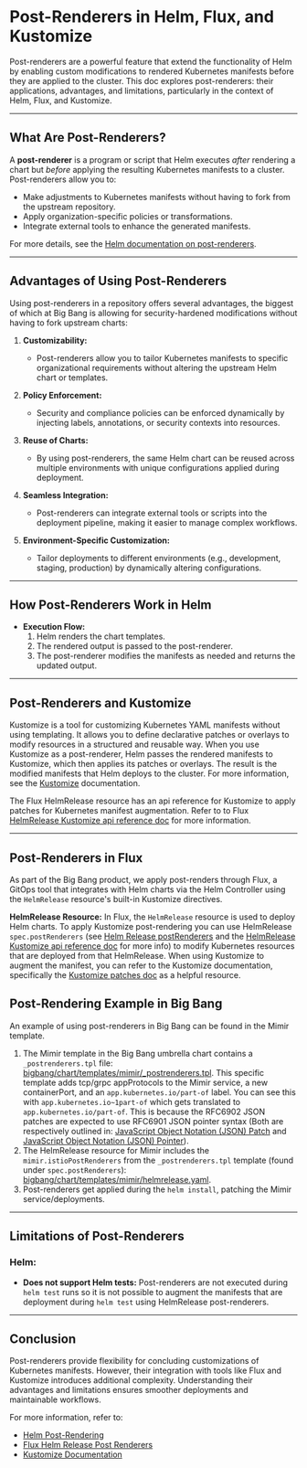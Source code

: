 # Post-Renderers in Helm, Flux, and Kustomize

Post-renderers are a powerful feature that extend the functionality of Helm by enabling custom modifications to rendered Kubernetes manifests before they are applied to the cluster. This doc explores post-renderers: their applications, advantages, and limitations, particularly in the context of Helm, Flux, and Kustomize.

---

## What Are Post-Renderers?

A **post-renderer** is a program or script that Helm executes _after_ rendering a chart but _before_ applying the resulting Kubernetes manifests to a cluster. Post-renderers allow you to:

- Make adjustments to Kubernetes manifests without having to fork from the upstream repository.
- Apply organization-specific policies or transformations.
- Integrate external tools to enhance the generated manifests.

For more details, see the [Helm documentation on post-renderers](https://helm.sh/docs/topics/advanced/#post-rendering).

---

## Advantages of Using Post-Renderers

Using post-renderers in a repository offers several advantages, the biggest of which at Big Bang is allowing for security-hardened modifications without having to fork upstream charts:

1. **Customizability:**
   - Post-renderers allow you to tailor Kubernetes manifests to specific organizational requirements without altering the upstream Helm chart or templates.

2. **Policy Enforcement:**
   - Security and compliance policies can be enforced dynamically by injecting labels, annotations, or security contexts into resources.

3. **Reuse of Charts:**
   - By using post-renderers, the same Helm chart can be reused across multiple environments with unique configurations applied during deployment.

4. **Seamless Integration:**
   - Post-renderers can integrate external tools or scripts into the deployment pipeline, making it easier to manage complex workflows.

5. **Environment-Specific Customization:**
   - Tailor deployments to different environments (e.g., development, staging, production) by dynamically altering configurations.

---

## How Post-Renderers Work in Helm

- **Execution Flow:**
   1. Helm renders the chart templates.
   2. The rendered output is passed to the post-renderer.
   3. The post-renderer modifies the manifests as needed and returns the updated output.

---

## Post-Renderers and Kustomize

Kustomize is a tool for customizing Kubernetes YAML manifests without using templating. It allows you to define declarative patches or overlays to modify resources in a structured and reusable way. When you use Kustomize as a post-renderer, Helm passes the rendered manifests to Kustomize, which then applies its patches or overlays. The result is the modified manifests that Helm deploys to the cluster. For more information, see the [Kustomize](https://kubectl.docs.kubernetes.io/references/kustomize/) documentation.

The Flux HelmRelease resource has an api reference for Kustomize to apply patches for Kubernetes manifest augmentation. Refer to to Flux [HelmRelease Kustomize api reference doc](https://v2-0.docs.fluxcd.io/flux/components/helm/api/#helm.toolkit.fluxcd.io/v2beta1.Kustomize) for more information.

___

## Post-Renderers in Flux

As part of the Big Bang product, we apply post-renders through Flux, a GitOps tool that integrates with Helm charts via the Helm Controller using the `HelmRelease` resource's built-in Kustomize directives.

**HelmRelease Resource:**
   In Flux, the `HelmRelease` resource is used to deploy Helm charts. To apply Kustomize post-rendering you can use HelmRelease `spec.postRenderers` (see [Helm Release postRenderers](https://fluxcd.io/flux/components/helm/helmreleases/#post-renderers) and the [HelmRelease Kustomize api reference doc](https://v2-0.docs.fluxcd.io/flux/components/helm/api/#helm.toolkit.fluxcd.io/v2beta1.Kustomize)  for more info) to modify Kubernetes resources that are deployed from that HelmRelease. When using Kustomize to augment the manifest, you can refer to the Kustomize documentation, specifically the [Kustomize patches doc](https://kubectl.docs.kubernetes.io/references/kustomize/kustomization/patches/) as a helpful resource. 

## Post-Rendering Example in Big Bang
An example of using post-renderers in Big Bang can be found in the Mimir template. 

1. The Mimir template in the Big Bang umbrella chart contains a `_postrenderers.tpl` file: [bigbang/chart/templates/mimir/_postrenderers.tpl](https://repo1.dso.mil/big-bang/bigbang/-/blob/master/chart/templates/mimir/_postrenderers.tpl). This specific template adds tcp/grpc appProtocols to the Mimir service, a new containerPort, and an `app.kubernetes.io/part-of` label. You can see this with `app.kubernetes.io~1part-of` which gets translated to `app.kubernetes.io/part-of`. This is because the RFC6902 JSON patches are expected to use RFC6901 JSON pointer syntax (Both are respectively outlined in: [JavaScript Object Notation (JSON) Patch](https://datatracker.ietf.org/doc/html/rfc6902) and [JavaScript Object Notation (JSON) Pointer](https://datatracker.ietf.org/doc/html/rfc6901)).
2. The HelmRelease resource for Mimir includes the `mimir.istioPostRenderers` from the `_postrenderers.tpl` template (found under `spec.postRenderers`): [bigbang/chart/templates/mimir/helmrelease.yaml](https://repo1.dso.mil/big-bang/bigbang/-/blob/master/chart/templates/mimir/helmrelease.yaml#L42).
3. Post-renderers get applied during the `helm install`, patching the Mimir service/deployments.

---

## Limitations of Post-Renderers

### Helm:
- **Does not support Helm tests:** Post-renderers are not executed during `helm test` runs so it is not possible to augment the manifests that are deployment during `helm test` using HelmRelease post-renderers. 

---

## Conclusion

Post-renderers provide flexibility for concluding customizations of Kubernetes manifests. However, their integration with tools like Flux and Kustomize introduces additional complexity. Understanding their advantages and limitations ensures smoother deployments and maintainable workflows.

For more information, refer to:
- [Helm Post-Rendering](https://helm.sh/docs/topics/advanced/#post-rendering)
- [Flux Helm Release Post Renderers](https://fluxcd.io/flux/components/helm/helmreleases/#post-renderers)
- [Kustomize Documentation](https://kustomize.io/)
